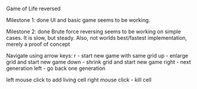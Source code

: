 Game of Life reversed

Milestone 1: done
UI and basic game seems to be working.

Milestone 2: done
Brute force reversing seems to be working on simple cases.
It is slow, but steady. Also, not worlds best/fastest implementation, merely a proof of concept

Navigate using arrow keys:
r - start new game with same grid
up - enlarge grid and start new game
down - shrink grid and start new game
right - next generation
left - go back one generation

left mouse click to add living cell
right mouse click - kill cell
